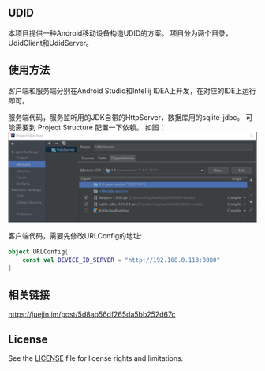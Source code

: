 ## UDID

本项目提供一种Android移动设备构造UDID的方案。
项目分为两个目录，UdidClient和UdidServer。

## 使用方法

客户端和服务端分别在Android Studio和Intellij IDEA上开发，在对应的IDE上运行即可。

服务端代码，服务监听用的JDK自带的HttpServer，数据库用的sqlite-jdbc。
可能需要到 Project Structure 配置一下依赖。
如图：
![](server_config.png)

客户端代码，需要先修改URLConfig的地址:

```kotlin
object URLConfig{
    const val DEVICE_ID_SERVER = "http://192.168.0.113:8080"
}
```

## 相关链接
https://juejin.im/post/5d8ab56df265da5bb252d67c


## License
See the [LICENSE](LICENSE.md) file for license rights and limitations.
